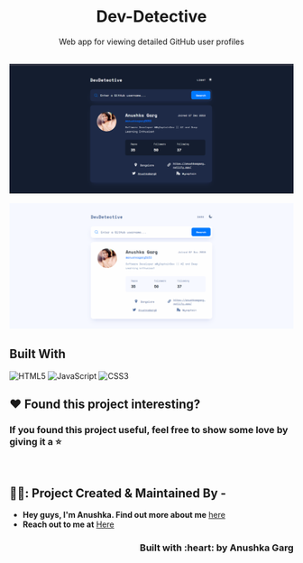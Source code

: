 <h1 align="center">Dev-Detective</h1>

  <p align="center">
   Web app for viewing detailed GitHub user profiles
    <br />

<br />
    <p align = "center">
      <img src="https://github.com/anushkagarg5653/Dev-Detective/blob/main/assets/images/dark.png"/></p>
    </p>
    <p align = "center">
      <img src="https://github.com/anushkagarg5653/Dev-Detective/blob/main/assets/images/light.png"/></p>
    </p>



## Built With

<img alt="HTML5" src="https://img.shields.io/badge/html5-%23E34F26.svg?style=for-the-badge&logo=html5&logoColor=white"/> <img alt="JavaScript" src="https://img.shields.io/badge/javascript-%23323330.svg?&style=for-the-badge&logo=javascript&logoColor=%23F7DF1E"/> <img alt="CSS3" src="https://img.shields.io/badge/css3-%231572B6.svg?&style=for-the-badge&logo=css3&logoColor=white"/> 

## :heart: Found this project interesting?
### If you found this project useful, feel free to show some love by giving it a :star:
<br>
<!-- CONTACT -->

## 🧚‍♀️: Project Created & Maintained By -

- **Hey guys, I'm Anushka. Find out more about me** [ here](https://www.linkedin.com/in/anushkagarg08/)
- **Reach out to me at** [Here](anushkagarg0811@gmail.com)

<h3 align="right">Built with :heart: by Anushka Garg</h3>

